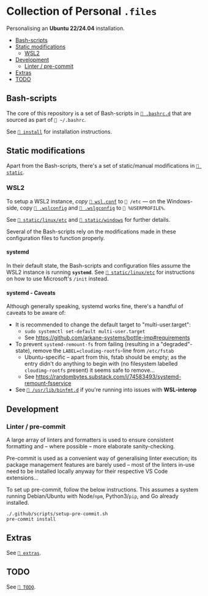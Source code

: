 # Collection of Personal `.files`

Personalising an **Ubuntu 22/24.04** installation.

- [Bash-scripts](#bash-scripts)
- [Static modifications](#static-modifications)
  - [WSL2](#wsl2)
- [Development](#development)
  - [Linter / pre-commit](#linter--pre-commit)
- [Extras](#extras)
- [TODO](#todo)

## Bash-scripts

The core of this repository is a set of Bash-scripts in
[`📂 .bashrc.d`](./.bashrc.d/) that are sourced as part of `📄 ~/.bashrc`.

See [`📂 install`](./install/README.md) for installation instructions.

## Static modifications

Apart from the Bash-scripts, there's a set of static/manual modifications in
[`📂 static`](./static/README.md).

### WSL2

To setup a WSL2 instance, _copy_ [`📄 wsl.conf`](./static/linux/etc/wsl.conf) to
`📂 /etc` — on the Windows-side, copy
[`📄 .wslconfig`](./static/windows/.wslconfig) and
[`📄 .wslgconfig`](./static/windows/.wslgconfig) to `📂 %USERPROFILE%`.

See [`📂 static/linux/etc`](./static/linux/etc/README.md) and
[`📂 static/windows`](./static/windows/README.md) for further details.

Several of the Bash-scripts rely on the modifications made in these
configuration files to function properly.

#### systemd

In their default state, the Bash-scripts and configuration files assume the WSL2
instance is running **`systemd`**. See
[`📂 static/linux/etc`](./static/linux/etc/README.md) for instructions on how to
use Microsoft's `/init` instead.

#### systemd - Caveats

Although generally speaking, systemd works fine, there's a handful of caveats to
be aware of:

- It is recommended to change the default target to "multi-user.target":
  - `sudo systemctl set-default multi-user.target`
  - See <https://github.com/arkane-systems/bottle-imp#requirements>
- To prevent `systemd-remount-fs` from failing (resulting in a
  "degraded"-state), remove the `LABEL=cloudimg-rootfs`-line from `/etc/fstab`
  - Ubuntu-specific – apart from this, fstab should be empty; as the entry
    didn't do anything to begin with (no filesystem labelled `cloudimg-rootfs`
    present) it seems safe to remove...
  - See <https://randombytes.substack.com/i/74583493/systemd-remount-fsservice>
- See [`📂 /usr/lib/binfmt.d`](static/linux/usr/lib/binfmt.d/README.md) if
  you're running into issues with **WSL-interop**

## Development

### Linter / pre-commit

A large array of linters and formatters is used to ensure consistent formatting
and – where possible – more elaborate sanity-checking.

Pre-commit is used as a convenient way of generalising linter execution; its
package management features are barely used – most of the linters in-use need to
be installed locally anyway for their respective VS Code extensions...

To set up pre-commit, follow the below instructions. This assumes a system
running Debian/Ubuntu with Node/`npm`, Python3/`pip`, and Go already installed.

```shell
./.github/scripts/setup-pre-commit.sh
pre-commit install
```

## Extras

See [`📂 extras`](./extras/README.md).

## TODO

See [`📄 TODO`](./TODO).
